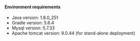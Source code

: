 #### Environment requirements

* Java version: 1.8.0_251
* Gradle version: 5.6.4
* Mysql version: 5.7.33
* Apache tomcat version: 9.0.44 (for stand-alone deployment)
